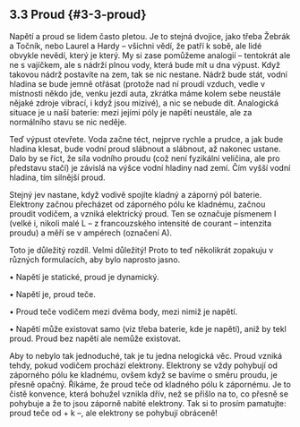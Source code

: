 ## 3.3 Proud {#3-3-proud}

Napětí a proud se lidem často pletou. Je to stejná dvojice, jako třeba Žebrák a Točník, nebo Laurel a Hardy – všichni vědí, že patří k sobě, ale lidé obvykle nevědí, který je který. My si zase pomůžeme analogií – tentokrát ale ne s vajíčkem, ale s nádrží plnou vody, která bude mít u dna výpust. Když takovou nádrž postavíte na zem, tak se nic nestane. Nádrž bude stát, vodní hladina se bude jemně otřásat (protože nad ní proudí vzduch, vedle v místnosti někdo jde, venku jezdí auta, zkrátka máme kolem sebe neustále nějaké zdroje vibrací, i když jsou mizivé), a nic se nebude dít. Analogická situace je u naší baterie: mezi jejími póly je napětí neustále, ale za normálního stavu se nic neděje.

Teď výpust otevřete. Voda začne téct, nejprve rychle a prudce, a jak bude hladina klesat, bude vodní proud slábnout a slábnout, až nakonec ustane. Dalo by se říct, že síla vodního proudu (což není fyzikální veličina, ale pro představu stačí) je závislá na výšce vodní hladiny nad zemí. Čím vyšší vodní hladina, tím silnější proud.

Stejný jev nastane, když vodivě spojíte kladný a záporný pól baterie. Elektrony začnou přecházet od záporného pólu ke kladnému, začnou proudit vodičem, a vzniká elektrický proud. Ten se označuje písmenem I (velké i, nikoli malé L – z francouzského intensité de courant – intenzita proudu) a měří se v ampérech (označení A).

Toto je důležitý rozdíl. Velmi důležitý! Proto to teď několikrát zopakuju v různých formulacích, aby bylo naprosto jasno.

• Napětí je statické, proud je dynamický.

• Napětí je, proud teče.

• Proud teče vodičem mezi dvěma body, mezi nimiž je napětí.

• Napětí může existovat samo (viz třeba baterie, kde je napětí), aniž by tekl proud. Proud bez napětí ale nemůže existovat.

Aby to nebylo tak jednoduché, tak je tu jedna nelogická věc. Proud vzniká tehdy, pokud vodičem prochází elektrony. Elektrony se vždy pohybují od záporného pólu ke kladnému, ovšem když se bavíme o směru proudu, je přesně opačný. Říkáme, že proud teče od kladného pólu k zápornému. Je to čistě konvence, která bohužel vznikla dřív, než se přišlo na to, co přesně se pohybuje a že to jsou záporně nabité elektrony. Tak si to prosím pamatujte: proud teče od + k –, ale elektrony se pohybují obráceně!